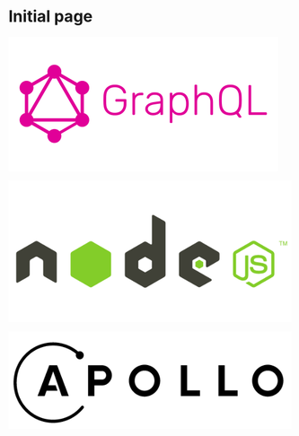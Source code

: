 # Initial page

![](.gitbook/assets/image.png)

![](.gitbook/assets/image%20%281%29.png)

![](.gitbook/assets/image%20%282%29.png)

